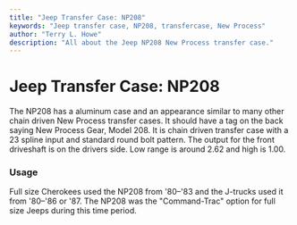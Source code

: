 ```yaml
---
title: "Jeep Transfer Case: NP208"
keywords: "Jeep transfer case, NP208, transfercase, New Process"
author: "Terry L. Howe"
description: "All about the Jeep NP208 New Process transfer case."
---
```

# Jeep Transfer Case: NP208
The NP208 has a aluminum case and an appearance similar to many
other chain driven New Process transfer cases.
It should have a
tag on the back saying New Process Gear, Model 208.
It is chain
driven transfer case with a 23 spline input and standard round
bolt pattern.
The output for the front driveshaft is on the
drivers side.
Low range is around 2.62 and high is 1.00.

### Usage
Full size Cherokees used the NP208 from '80–'83 and the J-trucks
used it from '80–'86 or '87.
The NP208 was the "Command-Trac" option
for full size Jeeps during this time period.
